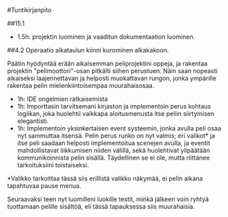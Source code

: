 #Tuntikirjanpito

##15.1
* 1.5h: projektin luominen ja vaaditun dokumentaation luominen.

##4.2
Operaatio aikataulun kiinni kurominen alkakakoon.

Päätin hyödyntää erään aikaisemman peliprojektini oppeja, ja rakentaa projektin "pelimoottori"-osan pitkälti siihen perustuen. Näin saan nopeasti aikaiseksi laajennettavan ja helposti muokattavan rungon, jonka ympärille rakentaa pelin mielenkiintoisempaa muurahaisosaa.

* 1h: IDE ongelmien ratkaisemista
* 1h: Importtasin tarvitsemani kirjaston ja implementoin perus kohtaus logiikan, joka huolehtii vaikkapa aloitusmenusta itse peliin siirtymisen elegantisti.
* 1h: Implementoin yksinkertaisen event systeemin, jonka avulla peli osaa nyt sammuttaa itsensä. Pelin perus runko on nyt valmis; eri valikot* ja itse peli saadaan helposti implementoitua scenejen avulla, ja eventit mahdollistavat liikkumisen niiden välillä, sekä huolehtivat ylipäätään kommunikoinnista pelin sisällä. Täydellinen se ei ole, mutta riittänee tarkoituksiini toistaiseksi.

*Valikko tarkoittaa tässä siis erillistä valikko näkymää, ei pelin aikana tapahtuvaa pause menua.

Seuraavaksi teen nyt luomilleni luokille testit, minkä jälkeen voin ryhtyä tuottamaan pelille sisältöä, eli tässä tapauksessa siis muurahaisia.
